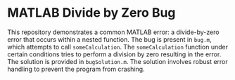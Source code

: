 # MATLAB Divide by Zero Bug
This repository demonstrates a common MATLAB error: a divide-by-zero error that occurs within a nested function. The bug is present in `bug.m`, which attempts to call `someCalculation`. The `someCalculation` function under certain conditions tries to perform a division by zero resulting in the error. The solution is provided in `bugSolution.m`.  The solution involves robust error handling to prevent the program from crashing. 